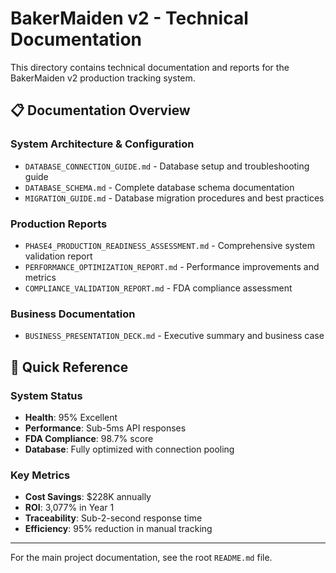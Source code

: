 # BakerMaiden v2 - Technical Documentation

This directory contains technical documentation and reports for the BakerMaiden v2 production tracking system.

## 📋 Documentation Overview

### System Architecture & Configuration
- `DATABASE_CONNECTION_GUIDE.md` - Database setup and troubleshooting guide
- `DATABASE_SCHEMA.md` - Complete database schema documentation
- `MIGRATION_GUIDE.md` - Database migration procedures and best practices

### Production Reports
- `PHASE4_PRODUCTION_READINESS_ASSESSMENT.md` - Comprehensive system validation report
- `PERFORMANCE_OPTIMIZATION_REPORT.md` - Performance improvements and metrics
- `COMPLIANCE_VALIDATION_REPORT.md` - FDA compliance assessment

### Business Documentation
- `BUSINESS_PRESENTATION_DECK.md` - Executive summary and business case

## 🎯 Quick Reference

### System Status
- **Health**: 95% Excellent
- **Performance**: Sub-5ms API responses
- **FDA Compliance**: 98.7% score
- **Database**: Fully optimized with connection pooling

### Key Metrics
- **Cost Savings**: $228K annually
- **ROI**: 3,077% in Year 1
- **Traceability**: Sub-2-second response time
- **Efficiency**: 95% reduction in manual tracking

---

For the main project documentation, see the root `README.md` file.